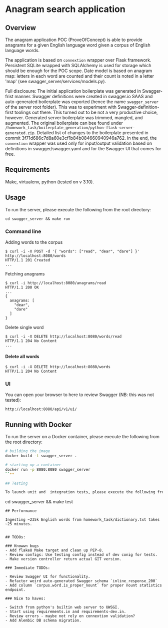 # Anagram search application

## Overview
The anagram application POC (ProveOfConcept) is able to provide anagrams for a given English language word given a corpus of English language words.

The application is based on `connextion` wrapper over Flask framework. Persistent SQLite wrapped with SQLAlchemy is used for storage which should be enough for the POC scope. Date model is based on anagram map: letters in each word are counted and their count is noted in a letter 'map' (see swagger_server/services/models.py).

Full disclosure: The initial application boilerplate was generated in Swagger-frist manner. Swagger definitions were created in swagger.io SAAS and auto-generated boilerplate was exported (hence the name `swagger_server` of the server root folder). This was to experiment with Swagger-definition-first toolings out there. This turned out to be not a very productive choice, however. Generated server boilerplate was trimmed, mangled, and augmented. The original boilerplate can bee found under `/homework_task/boilerplate_generation/python-flask-server-generated.zip`. Detailed list of changes to the boilerplate presented in commit 3f71d686c7d8a60e3cf1b84b084660940946a762. In the end, the `connextion` wrapper was used only for input/output validation based on definitions in swagger/swagger.yaml and for the Swagger UI that comes for free.


## Requirements
Make, virtualenv, python (tested on v 3.10).

## Usage
To run the server, please execute the following from the root directory:

```
cd swagger_server && make run
```
### Command line

Adding words to the corpus
```
$ curl -i -X POST -d '{ "words": ["read", "dear", "dare"] }' http://localhost:8080/words
HTTP/1.1 201 Created
...
```

Fetching anagrams
```
$ curl -i http://localhost:8080/anagrams/read
HTTP/1.1 200 OK
...
{
  anagrams: [
    "dear",
    "dare"
  ]
}
```

Delete single word
```
$ curl -i -X DELETE http://localhost:8080/words/read
HTTP/1.1 204 No Content
...
```

#### Delete all words
```
$ curl -i -X DELETE http://localhost:8080/words
HTTP/1.1 204 No Content
```


### UI

You can open your browser to here to review Swagger (NB: this was not tested):

```
http://localhost:8080/api/v1/ui/
```

## Running with Docker

To run the server on a Docker container, please execute the following from the root directory:

```bash
# building the image
docker build -t swagger_server .

# starting up a container
docker run -p 8080:8080 swagger_server
``**

## Testing

To launch unit and  integration tests, please execute the following from the root directory:
```
cd swagger_server && make test
```
## Performance

Ingesting ~235k English words from homework_task/dictionary.txt takes ~25 minutes.


## TODOs:

### Knowwn bugs
- Add flake8 Make target and clean up PEP-8.
- Review configs: Use testing config instead of dev conig for tests.
- Make version controller return actual GIT version.

### Immediate TODOs:

- Review Swagger UI for functionality.
- Refactor weird auto-generated Swagger schema `inline_response_200`
- Add column `corpus.word.is_proper_nount` for proper nount statistics endpoint.

### Nice to haves:

- Switch from python's builtin web server to UWSGI.
- Start using requirements.in and requirements-dev.in.
- Review errors - maybe not rely on connextion validation?
- Add Alembic DB schema migration.

